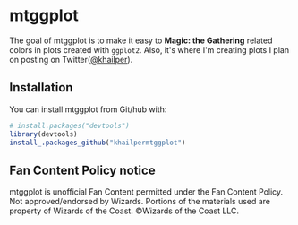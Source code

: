 # mtggplot


The goal of mtggplot is to make it easy to **Magic: the Gathering** related 
colors in plots created with `ggplot2`. Also, it's where I'm creating plots I 
plan on posting on Twitter([@khailper](https://twitter.com/khailper)).

## Installation

You can install  mtggplot from Git/hub with:

``` r
# install.packages("devtools")
library(devtools)
install_.packages_github("khailpermtggplot")
```


## Fan Content Policy notice

mtggplot is unofficial Fan Content permitted under the Fan Content Policy. 
Not approved/endorsed by Wizards. Portions of the materials used are property of
Wizards of the Coast. ©Wizards of the Coast LLC.
